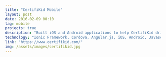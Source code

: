 ```yaml
---
title: "CertifiKid Mobile"
layout: post
date: 2016-02-09 00:10
tag: mobile
projects: true
description: "Built iOS and Android applications to help CertifiKid drive new customers to their daily deals program. Some 14,000 people utilize the certifikid apps frequently to purchase deals primarily in the D.C. metro area."
technology: "Ionic Framework, Cordova, Angular.js, iOS, Android, Javascript, HTML5, CSS3, Git"
link: "https://www.certifikid.com/"
img: /assets/images/certifikid.jpg
---
```



